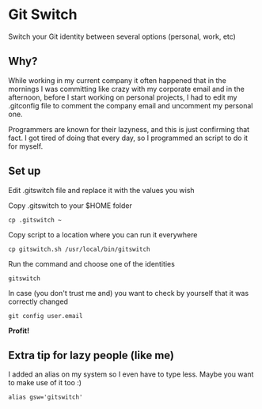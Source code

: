 # Git Switch

Switch your Git identity between several options (personal, work, etc)

## Why?

While working in my current company it often happened that in the mornings I was committing like crazy with my corporate email and in the afternoon, before I start working on personal projects, I had to edit my .gitconfig file to comment the company email and uncomment my personal one.

Programmers are known for their lazyness, and this is just confirming that fact. I got tired of doing that every day, so I programmed an script to do it for myself.

## Set up

Edit .gitswitch file and replace it with the values you wish

Copy .gitswitch to your $HOME folder

```
cp .gitswitch ~
```

Copy script to a location where you can run it everywhere

```
cp gitswitch.sh /usr/local/bin/gitswitch
```

Run the command and choose one of the identities
```
gitswitch
```

In case (you don't trust me and) you want to check by yourself that it was correctly changed

```
git config user.email
```

**Profit!**

## Extra tip for lazy people (like me)

I added an alias on my system so I even have to type less. Maybe you want to make use of it too :)

```
alias gsw='gitswitch'
```

